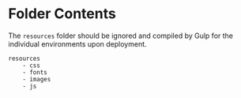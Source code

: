 # Folder Contents

The ```resources``` folder should be ignored and compiled by Gulp for the individual environments upon deployment.
```
resources
    - css
    - fonts
    - images
    - js
```

